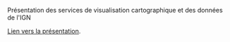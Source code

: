 
Présentation des services de visualisation cartographique et des données de l'IGN

[Lien vers la présentation](https://mtes-mct.github.io/numerique/media/20170307_IGN_Presentation_des_services_et_donnees.pdf).
